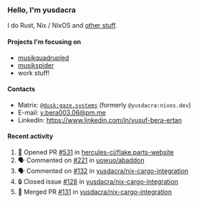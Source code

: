 ### Hello, I'm yusdacra

I do Rust, Nix / NixOS and [other stuff](https://gaze.systems/).

#### Projects I'm focusing on

- [musikquadrupled](https://github.com/yusdacra/musikquadrupled)
- [musikspider](https://github.com/yusdacra/musikspider)
- work stuff!

#### Contacts

- Matrix: [`@dusk:gaze.systems`](https://matrix.to/#/@dusk:gaze.systems) (formerly `@yusdacra:nixos.dev`)
- E-mail: y.bera003.06@pm.me
- LinkedIn: https://www.linkedin.com/in/yusuf-bera-ertan

#### Recent activity

<!--START_SECTION:activity-->
1. 💪 Opened PR [#531](https://github.com/hercules-ci/flake.parts-website/pull/531) in [hercules-ci/flake.parts-website](https://github.com/hercules-ci/flake.parts-website)
2. 🗣 Commented on [#221](https://github.com/uowuo/abaddon/issues/221#issuecomment-1727222412) in [uowuo/abaddon](https://github.com/uowuo/abaddon)
3. 🗣 Commented on [#132](https://github.com/yusdacra/nix-cargo-integration/issues/132#issuecomment-1726527555) in [yusdacra/nix-cargo-integration](https://github.com/yusdacra/nix-cargo-integration)
4. 🔒 Closed issue [#128](https://github.com/yusdacra/nix-cargo-integration/issues/128) in [yusdacra/nix-cargo-integration](https://github.com/yusdacra/nix-cargo-integration)
5. 🎉 Merged PR [#131](https://github.com/yusdacra/nix-cargo-integration/pull/131) in [yusdacra/nix-cargo-integration](https://github.com/yusdacra/nix-cargo-integration)
<!--END_SECTION:activity-->
